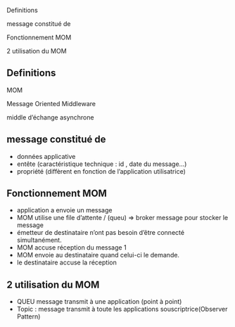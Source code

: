 Definitions

message constitué de

Fonctionnement MOM

2 utilisation du MOM

## Definitions

MOM

Message Oriented Middleware

middle d’échange asynchrone

## message constitué de

- données applicative
- entête (caractéristique technique : id , date du message…)
- propriété (diffèrent en fonction de l’application utilisatrice)

  

## Fonctionnement MOM

- application a envoie un message
- MOM utilise une file d’attente / (queu) ⇒ broker message pour stocker le message
- émetteur de destinataire n’ont pas besoin d’être connecté simultanément.
- MOM accuse réception du message 1
- MOM envoie au destinataire quand celui-ci le demande.
- le destinataire accuse la réception

  

## 2 utilisation du MOM

- QUEU message transmit à une application (point à point)
- Topic : message transmit à toute les applications souscriptrice(Observer Pattern)
